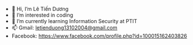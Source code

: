 - 👋 Hi, I’m Lê Tiến Dương
- 👀 I’m interested in coding
- 🌱 I’m currently learning Information Security at PTIT
- 📫 Gmail: letienduong13102004@gmail.com
- Facebook: https://www.facebook.com/profile.php?id=100015162403826

<!---
letienduong/letienduong is a ✨ special ✨ repository because its `README.md` (this file) appears on your GitHub profile.
You can click the Preview link to take a look at your changes.
--->
